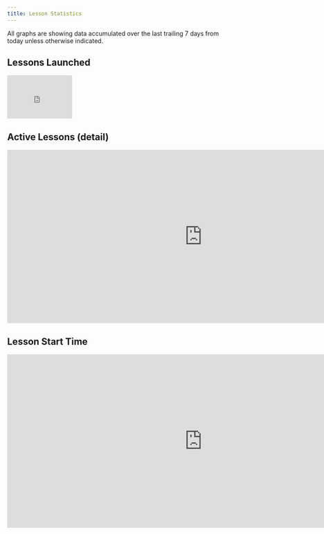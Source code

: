 ```yaml
---
title: Lesson Statistics
---
```

All graphs are showing data accumulated over the last trailing 7 days from today unless otherwise indicated.

## Lessons Launched

<iframe src="https://grafana.nrelabs.io/d-solo/Rk4UO0DWk/nre-labs-telemetry?orgId=1&panelId=10" width=150" height="100" frameborder="0"></iframe>

## Active Lessons (detail)

<iframe src="https://grafana.nrelabs.io/d-solo/Rk4UO0DWk/nre-labs-telemetry?orgId=1&panelId=2" width="900" height="400" frameborder="0"></iframe>

## Lesson Start Time

<iframe src="https://grafana.nrelabs.io/d-solo/Rk4UO0DWk/nre-labs-telemetry?orgId=1&panelId=4" width="900" height="400" frameborder="0"></iframe>
